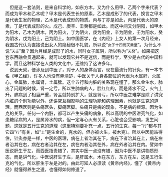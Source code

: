 &emsp;但是这一套法则，是来自科学的，如东方木，又为什么用甲、乙两个字来代表？而成为甲木和乙木呢？甲木是代表生长的原素，乙木是成形了的代表，换言之甲木是代表生发的物理，乙木是代表成形的物质。丙与丁亦是如此，丙是代表火的原素，丁是代表成形的火。戊己、庚辛、壬癸都是如此。而这中间又分阴阳，如甲木为阳木，乙木为阴木，丙为阳火，丁为阴火，庚为阳金，辛为阴金，壬为阳水，癸为阴水，戊为阳土，己为阴土。如中国医学，在《内经》上女人的第一次月经来，我国古代认为直接说出女人的隐秘很不礼貌，所以说“``女子十四而天癸至``”。为什么不说“``天壬``”至？因为月经是成形了的水，同时女子属阴，所以称为“``天癸``”。如果把这套东西融会贯通起来，就可以发现它并不是迷信，而是科学，至少是古代的中国科学，而且这种科学在人类的文化中，还维持了这许多年。<br>&emsp;说到天癸，便涉及到中医了，对于人的身体而言，现在最流行的针灸，有一本书名《甲乙经》，许多人也没有弄清楚，中医关于人身各部位的代表为木属肝，火属心，金属肺，水属肾，土属脾。这个五行和内脏的关系现在懂了，那么金生水，肺出了问题的时候，肾一定亏，所以生肺病的人，脸红红的，而是肾水不足，火气上升。肺病到了相当严重，肾盂就特别扩大，就是肾亏，所以中医之难学是除了讲究内脏的个别功能以外，还讲究互相影响的生理功能和病理因素，也就是生克的道理。而西医则是头痛医头，脚痛医脚。头痛只是病的现象，不是病的根源。因为生克的关系，任何一个内脏，都可以产生头痛的病象，所以高明的中医讲究气化，如患糖尿病的人，是属肾水的病，但一定与心火有关系，心脏也会受影响，发生问题，这就是五行生克的道理（这里特别要补充一点，五行的生克，每一“``行``”都与其它四“``行``”有关，如“``土``”是生金的，克水的，但亦被火生，被木克）。所以中医能站得住，针灸亦是一样，中医的医理，病在上者治其在下，病在下者治其在上，病在左者治其在右，病在右者治其在左，病在内者治其在外，病在外者治其在内。譬如中医说肝生于左，而西医指责错了，其实中医一点没有错，因为中医不是讲物质形态，而是讲气化，中医说肝生于左，是肝属木，木在东方，东方在左，这是五行生克的气化，所以肝生于左是对的。由此可知人必须读《黄帝内经》，懂了《黄帝内经》就懂得养生之道，也懂得如何修道了。<br>